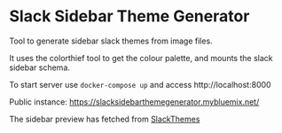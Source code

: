 # Slack Sidebar Theme Generator

Tool to generate sidebar slack themes from image files.

It uses the colorthief tool to get the colour palette, and mounts the slack
sidebar schema.

To start server use `docker-compose up` and access http://localhost:8000

Public instance: https://slacksidebarthemegenerator.mybluemix.net/

The sidebar preview has fetched from [SlackThemes](https://github.com/paracycle/slackthemes)